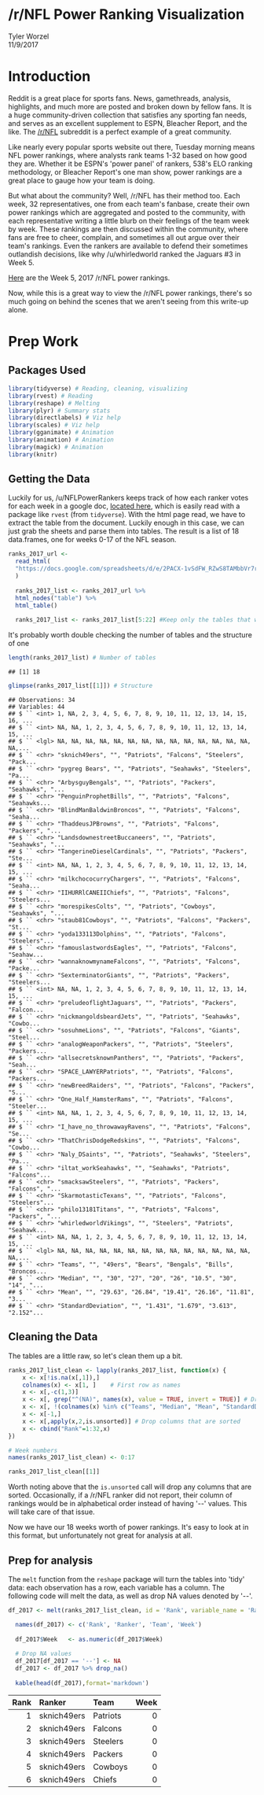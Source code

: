 # /r/NFL Power Ranking Visualization
Tyler Worzel  
11/9/2017  



# Introduction

Reddit is a great place for sports fans. News, gamethreads, analysis, highlights, and much more are posted and broken down by fellow fans. It is a huge community-driven collection that satisfies any sporting fan needs, and serves as an excellent supplement to ESPN, Bleacher Report, and the like. The [/r/NFL](www.reddit.com/r/NFL) subreddit is a perfect example of a great community. 

Like nearly every popular sports website out there, Tuesday morning means NFL power rankings, where analysts rank teams 1-32 based on how good they are. Whether it be ESPN's 'power panel' of rankers, 538's ELO ranking methodology, or Bleacher Report's one man show, power rankings are a great place to gauge how your team is doing. 

But what about the community? Well, /r/NFL has their method too. Each week, 32 representatives, one from each team's fanbase, create their own power rankings which are aggregated and posted to the community, with each representative writing a little blurb on their feelings of the team week by week. These rankings are then discussed within the community, where fans are free to cheer, complain, and sometimes all out argue over their team's rankings. Even the rankers are available to defend their sometimes outlandish decisions, like why /u/whirledworld ranked the Jaguars #3 in Week 5. 

[Here](https://www.reddit.com/r/nfl/comments/75ismt/official_rnfl_week_5_power_rankings/) are the Week 5, 2017 /r/NFL power rankings. 

Now, while this is a great way to view the /r/NFL power rankings, there's so much going on behind the scenes that we aren't seeing from this write-up alone. 


# Prep Work 

## Packages Used


```r
library(tidyverse) # Reading, cleaning, visualizing
library(rvest) # Reading
library(reshape) # Melting
library(plyr) # Summary stats
library(directlabels) # Viz help
library(scales) # Viz help
library(gganimate) # Animation
library(animation) # Animation
library(magick) # Animation
library(knitr)
```

## Getting the Data

Luckily for us, /u/NFLPowerRankers keeps track of how each ranker votes for each week in a google doc, [located here](https://docs.google.com/spreadsheets/d/e/2PACX-1vSdFW_RZwS8TAMbbVr7rRkEv5kaRduhU3CiJ1MEkIHUe-X14NykrW9IM5Rw3VE98lg_ZjYhAF-01zKO/pubhtml), which is easily read with a package like `rvest` (from `tidyverse`). With the html page read, we have to extract the table from the document. Luckily enough in this case, we can just grab the sheets and parse them into tables. The result is a list of 18 data.frames, one for weeks 0-17 of the NFL season. 


```r
ranks_2017_url <-
  read_html(
  "https://docs.google.com/spreadsheets/d/e/2PACX-1vSdFW_RZwS8TAMbbVr7rRkEv5kaRduhU3CiJ1MEkIHUe-X14NykrW9IM5Rw3VE98lg_ZjYhAF-01zKO/pubhtml"
  )
  
  ranks_2017_list <- ranks_2017_url %>%
  html_nodes("table") %>%
  html_table() 
  
  ranks_2017_list <- ranks_2017_list[5:22] #Keep only the tables that we need
```

It's probably worth double checking the number of tables and the structure of one


```r
length(ranks_2017_list) # Number of tables
```

```
## [1] 18
```

```r
glimpse(ranks_2017_list[[1]]) # Structure
```

```
## Observations: 34
## Variables: 44
## $ `` <int> 1, NA, 2, 3, 4, 5, 6, 7, 8, 9, 10, 11, 12, 13, 14, 15, 16, ...
## $ `` <int> NA, NA, 1, 2, 3, 4, 5, 6, 7, 8, 9, 10, 11, 12, 13, 14, 15, ...
## $ `` <lgl> NA, NA, NA, NA, NA, NA, NA, NA, NA, NA, NA, NA, NA, NA, NA,...
## $ `` <chr> "sknich49ers", "", "Patriots", "Falcons", "Steelers", "Pack...
## $ `` <chr> "pygreg Bears", "", "Patriots", "Seahawks", "Steelers", "Pa...
## $ `` <chr> "ArbysguyBengals", "", "Patriots", "Packers", "Seahawks", "...
## $ `` <chr> "PenguinProphetBills", "", "Patriots", "Falcons", "Seahawks...
## $ `` <chr> "BlindManBaldwinBroncos", "", "Patriots", "Falcons", "Seaha...
## $ `` <chr> "ThaddeusJPBrowns", "", "Patriots", "Falcons", "Packers", "...
## $ `` <chr> "LandsdownestreetBuccaneers", "", "Patriots", "Seahawks", "...
## $ `` <chr> "TangerineDieselCardinals", "", "Patriots", "Packers", "Ste...
## $ `` <int> NA, NA, 1, 2, 3, 4, 5, 6, 7, 8, 9, 10, 11, 12, 13, 14, 15, ...
## $ `` <chr> "milkchococurryChargers", "", "Patriots", "Falcons", "Seaha...
## $ `` <chr> "IIHURRlCANEIIChiefs", "", "Patriots", "Falcons", "Steelers...
## $ `` <chr> "morespikesColts", "", "Patriots", "Cowboys", "Seahawks", "...
## $ `` <chr> "staub81Cowboys", "", "Patriots", "Falcons", "Packers", "St...
## $ `` <chr> "yoda133113Dolphins", "", "Patriots", "Falcons", "Steelers"...
## $ `` <chr> "famouslastwordsEagles", "", "Patriots", "Falcons", "Seahaw...
## $ `` <chr> "wannaknowmynameFalcons", "", "Patriots", "Falcons", "Packe...
## $ `` <chr> "SexterminatorGiants", "", "Patriots", "Packers", "Steelers...
## $ `` <int> NA, NA, 1, 2, 3, 4, 5, 6, 7, 8, 9, 10, 11, 12, 13, 14, 15, ...
## $ `` <chr> "preludeoflightJaguars", "", "Patriots", "Packers", "Falcon...
## $ `` <chr> "nickmangoldsbeardJets", "", "Patriots", "Seahawks", "Cowbo...
## $ `` <chr> "sosuhmeLions", "", "Patriots", "Falcons", "Giants", "Steel...
## $ `` <chr> "analogWeaponPackers", "", "Patriots", "Steelers", "Packers...
## $ `` <chr> "allsecretsknownPanthers", "", "Patriots", "Packers", "Seah...
## $ `` <chr> "SPACE_LAWYERPatriots", "", "Patriots", "Falcons", "Packers...
## $ `` <chr> "newBreedRaiders", "", "Patriots", "Falcons", "Packers", "S...
## $ `` <chr> "One_Half_HamsterRams", "", "Patriots", "Falcons", "Steeler...
## $ `` <int> NA, NA, 1, 2, 3, 4, 5, 6, 7, 8, 9, 10, 11, 12, 13, 14, 15, ...
## $ `` <chr> "I_have_no_throwawayRavens", "", "Patriots", "Falcons", "Se...
## $ `` <chr> "ThatChrisDodgeRedskins", "", "Patriots", "Falcons", "Cowbo...
## $ `` <chr> "Naly_DSaints", "", "Patriots", "Seahawks", "Steelers", "Pa...
## $ `` <chr> "iltat_workSeahawks", "", "Seahawks", "Patriots", "Falcons"...
## $ `` <chr> "smacksawSteelers", "", "Patriots", "Packers", "Falcons", "...
## $ `` <chr> "SkarmotasticTexans", "", "Patriots", "Falcons", "Steelers"...
## $ `` <chr> "philo13181Titans", "", "Patriots", "Falcons", "Packers", "...
## $ `` <chr> "whirledworldVikings", "", "Steelers", "Patriots", "Seahawk...
## $ `` <int> NA, NA, 1, 2, 3, 4, 5, 6, 7, 8, 9, 10, 11, 12, 13, 14, 15, ...
## $ `` <lgl> NA, NA, NA, NA, NA, NA, NA, NA, NA, NA, NA, NA, NA, NA, NA,...
## $ `` <chr> "Teams", "", "49ers", "Bears", "Bengals", "Bills", "Broncos...
## $ `` <chr> "Median", "", "30", "27", "20", "26", "10.5", "30", "14", "...
## $ `` <chr> "Mean", "", "29.63", "26.84", "19.41", "26.16", "11.81", "3...
## $ `` <chr> "StandardDeviation", "", "1.431", "1.679", "3.613", "2.152"...
```

## Cleaning the Data

The tables are a little raw, so let's clean them up a bit. 


```r
ranks_2017_list_clean <- lapply(ranks_2017_list, function(x) {
    x <- x[!is.na(x[,1]),]
    colnames(x) <- x[1, ]    # First row as names
    x <- x[,-c(1,3)]
    x <- x[, grep("^(NA)", names(x), value = TRUE, invert = TRUE)] # Drop NA columns
    x <- x[, !(colnames(x) %in% c("Teams", "Median", "Mean", "StandardDeviation"))]
    x <- x[-1,]
    x <- x[,apply(x,2,is.unsorted)] # Drop columns that are sorted
    x <- cbind("Rank"=1:32,x)
})

# Week numbers
names(ranks_2017_list_clean) <- 0:17

ranks_2017_list_clean[[1]]
```

<div data-pagedtable="false">
  <script data-pagedtable-source type="application/json">
{"columns":[{"label":["Rank"],"name":[1],"type":["int"],"align":["right"]},{"label":["sknich49ers"],"name":[2],"type":["chr"],"align":["left"]},{"label":["pygreg Bears"],"name":[3],"type":["chr"],"align":["left"]},{"label":["ArbysguyBengals"],"name":[4],"type":["chr"],"align":["left"]},{"label":["PenguinProphetBills"],"name":[5],"type":["chr"],"align":["left"]},{"label":["BlindManBaldwinBroncos"],"name":[6],"type":["chr"],"align":["left"]},{"label":["ThaddeusJPBrowns"],"name":[7],"type":["chr"],"align":["left"]},{"label":["LandsdownestreetBuccaneers"],"name":[8],"type":["chr"],"align":["left"]},{"label":["TangerineDieselCardinals"],"name":[9],"type":["chr"],"align":["left"]},{"label":["milkchococurryChargers"],"name":[10],"type":["chr"],"align":["left"]},{"label":["IIHURRlCANEIIChiefs"],"name":[11],"type":["chr"],"align":["left"]},{"label":["morespikesColts"],"name":[12],"type":["chr"],"align":["left"]},{"label":["staub81Cowboys"],"name":[13],"type":["chr"],"align":["left"]},{"label":["yoda133113Dolphins"],"name":[14],"type":["chr"],"align":["left"]},{"label":["famouslastwordsEagles"],"name":[15],"type":["chr"],"align":["left"]},{"label":["wannaknowmynameFalcons"],"name":[16],"type":["chr"],"align":["left"]},{"label":["SexterminatorGiants"],"name":[17],"type":["chr"],"align":["left"]},{"label":["preludeoflightJaguars"],"name":[18],"type":["chr"],"align":["left"]},{"label":["nickmangoldsbeardJets"],"name":[19],"type":["chr"],"align":["left"]},{"label":["sosuhmeLions"],"name":[20],"type":["chr"],"align":["left"]},{"label":["analogWeaponPackers"],"name":[21],"type":["chr"],"align":["left"]},{"label":["allsecretsknownPanthers"],"name":[22],"type":["chr"],"align":["left"]},{"label":["SPACE_LAWYERPatriots"],"name":[23],"type":["chr"],"align":["left"]},{"label":["newBreedRaiders"],"name":[24],"type":["chr"],"align":["left"]},{"label":["One_Half_HamsterRams"],"name":[25],"type":["chr"],"align":["left"]},{"label":["I_have_no_throwawayRavens"],"name":[26],"type":["chr"],"align":["left"]},{"label":["ThatChrisDodgeRedskins"],"name":[27],"type":["chr"],"align":["left"]},{"label":["Naly_DSaints"],"name":[28],"type":["chr"],"align":["left"]},{"label":["iltat_workSeahawks"],"name":[29],"type":["chr"],"align":["left"]},{"label":["smacksawSteelers"],"name":[30],"type":["chr"],"align":["left"]},{"label":["SkarmotasticTexans"],"name":[31],"type":["chr"],"align":["left"]},{"label":["philo13181Titans"],"name":[32],"type":["chr"],"align":["left"]},{"label":["whirledworldVikings"],"name":[33],"type":["chr"],"align":["left"]}],"data":[{"1":"1","2":"Patriots","3":"Patriots","4":"Patriots","5":"Patriots","6":"Patriots","7":"Patriots","8":"Patriots","9":"Patriots","10":"Patriots","11":"Patriots","12":"Patriots","13":"Patriots","14":"Patriots","15":"Patriots","16":"Patriots","17":"Patriots","18":"Patriots","19":"Patriots","20":"Patriots","21":"Patriots","22":"Patriots","23":"Patriots","24":"Patriots","25":"Patriots","26":"Patriots","27":"Patriots","28":"Patriots","29":"Seahawks","30":"Patriots","31":"Patriots","32":"Patriots","33":"Steelers"},{"1":"2","2":"Falcons","3":"Seahawks","4":"Packers","5":"Falcons","6":"Falcons","7":"Falcons","8":"Seahawks","9":"Packers","10":"Falcons","11":"Falcons","12":"Cowboys","13":"Falcons","14":"Falcons","15":"Falcons","16":"Falcons","17":"Packers","18":"Packers","19":"Seahawks","20":"Falcons","21":"Steelers","22":"Packers","23":"Falcons","24":"Falcons","25":"Falcons","26":"Falcons","27":"Falcons","28":"Seahawks","29":"Patriots","30":"Packers","31":"Falcons","32":"Falcons","33":"Patriots"},{"1":"3","2":"Steelers","3":"Steelers","4":"Seahawks","5":"Seahawks","6":"Seahawks","7":"Packers","8":"Steelers","9":"Steelers","10":"Seahawks","11":"Steelers","12":"Seahawks","13":"Packers","14":"Steelers","15":"Seahawks","16":"Packers","17":"Steelers","18":"Falcons","19":"Cowboys","20":"Giants","21":"Packers","22":"Seahawks","23":"Packers","24":"Packers","25":"Steelers","26":"Seahawks","27":"Cowboys","28":"Steelers","29":"Falcons","30":"Falcons","31":"Steelers","32":"Packers","33":"Seahawks"},{"1":"4","2":"Packers","3":"Packers","4":"Cowboys","5":"Steelers","6":"Packers","7":"Steelers","8":"Falcons","9":"Raiders","10":"Raiders","11":"Packers","12":"Falcons","13":"Steelers","14":"Packers","15":"Packers","16":"Seahawks","17":"Falcons","18":"Raiders","19":"Falcons","20":"Steelers","21":"Falcons","22":"Cowboys","23":"Cowboys","24":"Steelers","25":"Cowboys","26":"Packers","27":"Chiefs","28":"Packers","29":"Cowboys","30":"Steelers","31":"Packers","32":"Cowboys","33":"Giants"},{"1":"5","2":"Cowboys","3":"Falcons","4":"Steelers","5":"Packers","6":"Steelers","7":"Cowboys","8":"Packers","9":"Falcons","10":"Cowboys","11":"Seahawks","12":"Raiders","13":"Seahawks","14":"Cowboys","15":"Steelers","16":"Cowboys","17":"Cowboys","18":"Steelers","19":"Packers","20":"Seahawks","21":"Cowboys","22":"Falcons","23":"Steelers","24":"Cowboys","25":"Seahawks","26":"Cowboys","27":"Raiders","28":"Cowboys","29":"Packers","30":"Giants","31":"Cowboys","32":"Seahawks","33":"Eagles"},{"1":"6","2":"Chiefs","3":"Raiders","4":"Chiefs","5":"Giants","6":"Giants","7":"Seahawks","8":"Raiders","9":"Giants","10":"Steelers","11":"Chiefs","12":"Steelers","13":"Cowboys","14":"Seahawks","15":"Raiders","16":"Chiefs","17":"Seahawks","18":"Seahawks","19":"Raiders","20":"Packers","21":"Raiders","22":"Raiders","23":"Seahawks","24":"Raiders","25":"Packers","26":"Steelers","27":"Packers","28":"Raiders","29":"Steelers","30":"Cowboys","31":"Raiders","32":"Raiders","33":"Chiefs"},{"1":"7","2":"Seahawks","3":"Chiefs","4":"Falcons","5":"Cowboys","6":"Cowboys","7":"Raiders","8":"Cowboys","9":"Seahawks","10":"Packers","11":"Raiders","12":"Packers","13":"Raiders","14":"Raiders","15":"Cowboys","16":"Steelers","17":"Chiefs","18":"Cowboys","19":"Steelers","20":"Raiders","21":"Seahawks","22":"Chiefs","23":"Raiders","24":"Seahawks","25":"Raiders","26":"Chiefs","27":"Seahawks","28":"Giants","29":"Raiders","30":"Seahawks","31":"Seahawks","32":"Steelers","33":"Falcons"},{"1":"8","2":"Raiders","3":"Cowboys","4":"Raiders","5":"Raiders","6":"Raiders","7":"Chiefs","8":"Chiefs","9":"Cowboys","10":"Chiefs","11":"Cowboys","12":"Chiefs","13":"Giants","14":"Chiefs","15":"Chiefs","16":"Raiders","17":"Giants","18":"Chiefs","19":"Chiefs","20":"Panthers","21":"Chiefs","22":"Cardinals","23":"Giants","24":"Chiefs","25":"Chiefs","26":"Raiders","27":"Steelers","28":"Chiefs","29":"Titans","30":"Raiders","31":"Chiefs","32":"Chiefs","33":"Titans"},{"1":"9","2":"Broncos","3":"Broncos","4":"Broncos","5":"Chiefs","6":"Chiefs","7":"Giants","8":"Broncos","9":"Chiefs","10":"Titans","11":"Ravens","12":"Vikings","13":"Ravens","14":"Broncos","15":"Giants","16":"Cardinals","17":"Raiders","18":"Giants","19":"Broncos","20":"Cowboys","21":"Giants","22":"Steelers","23":"Chiefs","24":"Giants","25":"Cardinals","26":"Giants","27":"Lions","28":"Falcons","29":"Broncos","30":"Chiefs","31":"Giants","32":"Giants","33":"Cowboys"},{"1":"10","2":"Panthers","3":"Cardinals","4":"Giants","5":"Broncos","6":"Lions","7":"Broncos","8":"Giants","9":"Cardinals","10":"Ravens","11":"Vikings","12":"Lions","13":"Bengals","14":"Cardinals","15":"Broncos","16":"Giants","17":"Broncos","18":"Titans","19":"Giants","20":"Chiefs","21":"Titans","22":"Titans","23":"Broncos","24":"Broncos","25":"Giants","26":"Bengals","27":"Giants","28":"Broncos","29":"Buccaneers","30":"Lions","31":"Broncos","32":"Broncos","33":"Packers"},{"1":"11","2":"Giants","3":"Giants","4":"Cardinals","5":"Buccaneers","6":"Titans","7":"Titans","8":"Texans","9":"Buccaneers","10":"Panthers","11":"Buccaneers","12":"Broncos","13":"Cardinals","14":"Panthers","15":"Cardinals","16":"Broncos","17":"Lions","18":"Texans","19":"Lions","20":"Buccaneers","21":"Broncos","22":"Giants","23":"Cardinals","24":"Titans","25":"Titans","26":"Ravens","27":"Texans","28":"Cardinals","29":"Chiefs","30":"Titans","31":"Titans","32":"Panthers","33":"Raiders"},{"1":"12","2":"Buccaneers","3":"Titans","4":"Panthers","5":"Titans","6":"Broncos","7":"Lions","8":"Buccaneers","9":"Broncos","10":"Buccaneers","11":"Eagles","12":"Titans","13":"Chiefs","14":"Titans","15":"Titans","16":"Buccaneers","17":"Titans","18":"Broncos","19":"Titans","20":"Titans","21":"Texans","22":"Lions","23":"Buccaneers","24":"Cardinals","25":"Broncos","26":"Redskins","27":"Buccaneers","28":"Titans","29":"Giants","30":"Panthers","31":"Texans","32":"Buccaneers","33":"Ravens"},{"1":"13","2":"Titans","3":"Panthers","4":"Titans","5":"Lions","6":"Dolphins","7":"Cardinals","8":"Titans","9":"Titans","10":"Broncos","11":"Lions","12":"Colts","13":"Broncos","14":"Giants","15":"Buccaneers","16":"Titans","17":"Texans","18":"Cardinals","19":"Cardinals","20":"Eagles","21":"Cardinals","22":"Dolphins","23":"Panthers","24":"Texans","25":"Buccaneers","26":"Titans","27":"Titans","28":"Eagles","29":"Texans","30":"Broncos","31":"Cardinals","32":"Lions","33":"Panthers"},{"1":"14","2":"Cardinals","3":"Eagles","4":"Bengals","5":"Cardinals","6":"Texans","7":"Panthers","8":"Cardinals","9":"Panthers","10":"Lions","11":"Titans","12":"Texans","13":"Texans","14":"Texans","15":"Eagles","16":"Bengals","17":"Buccaneers","18":"Buccaneers","19":"Texans","20":"Broncos","21":"Panthers","22":"Buccaneers","23":"Titans","24":"Panthers","25":"Colts","26":"Panthers","27":"Ravens","28":"Texans","29":"Cardinals","30":"Buccaneers","31":"Panthers","32":"Cardinals","33":"Chargers"},{"1":"15","2":"Lions","3":"Texans","4":"Vikings","5":"Texans","6":"Panthers","7":"Texans","8":"Panthers","9":"Vikings","10":"Dolphins","11":"Panthers","12":"Cardinals","13":"Buccaneers","14":"Lions","15":"Texans","16":"Panthers","17":"Ravens","18":"Lions","19":"Vikings","20":"Ravens","21":"Buccaneers","22":"Texans","23":"Eagles","24":"Buccaneers","25":"Texans","26":"Saints","27":"Broncos","28":"Buccaneers","29":"Panthers","30":"Redskins","31":"Lions","32":"Titans","33":"Redskins"},{"1":"16","2":"Texans","3":"Vikings","4":"Lions","5":"Ravens","6":"Redskins","7":"Eagles","8":"Eagles","9":"Eagles","10":"Cardinals","11":"Broncos","12":"Buccaneers","13":"Eagles","14":"Eagles","15":"Panthers","16":"Lions","17":"Eagles","18":"Panthers","19":"Panthers","20":"Lions","21":"Lions","22":"Redskins","23":"Texans","24":"Lions","25":"Eagles","26":"Colts","27":"Cardinals","28":"Saints","29":"Eagles","30":"Cardinals","31":"Buccaneers","32":"Redskins","33":"Vikings"},{"1":"17","2":"Bengals","3":"Buccaneers","4":"Texans","5":"Bengals","6":"Ravens","7":"Ravens","8":"Vikings","9":"Texans","10":"Vikings","11":"Bengals","12":"Giants","13":"Redskins","14":"Ravens","15":"Vikings","16":"Redskins","17":"Cardinals","18":"Eagles","19":"Buccaneers","20":"Vikings","21":"Eagles","22":"Eagles","23":"Lions","24":"Eagles","25":"Panthers","26":"Eagles","27":"Redskins","28":"Panthers","29":"Bengals","30":"Dolphins","31":"Eagles","32":"Eagles","33":"Dolphins"},{"1":"18","2":"Vikings","3":"Redskins","4":"Redskins","5":"Redskins","6":"Eagles","7":"Vikings","8":"Lions","9":"Ravens","10":"Giants","11":"Saints","12":"Panthers","13":"Panthers","14":"Dolphins","15":"Colts","16":"Saints","17":"Vikings","18":"Ravens","19":"Redskins","20":"Texans","21":"Redskins","22":"Broncos","23":"Bengals","24":"Ravens","25":"Lions","26":"Vikings","27":"Vikings","28":"Bengals","29":"Lions","30":"Texans","31":"Redskins","32":"Texans","33":"Bills"},{"1":"19","2":"Redskins","3":"Ravens","4":"Eagles","5":"Eagles","6":"Buccaneers","7":"Redskins","8":"Redskins","9":"Dolphins","10":"Bengals","11":"Colts","12":"Ravens","13":"Saints","14":"Buccaneers","15":"Lions","16":"Vikings","17":"Redskins","18":"Bengals","19":"Ravens","20":"Chargers","21":"Ravens","22":"Vikings","23":"Ravens","24":"Redskins","25":"Vikings","26":"Broncos","27":"Bengals","28":"Vikings","29":"Ravens","30":"Ravens","31":"Ravens","32":"Vikings","33":"Jaguars"},{"1":"20","2":"Eagles","3":"Colts","4":"Dolphins","5":"Panthers","6":"Cardinals","7":"Bengals","8":"Bengals","9":"Lions","10":"Eagles","11":"Giants","12":"Redskins","13":"Dolphins","14":"Vikings","15":"Redskins","16":"Ravens","17":"Bengals","18":"Dolphins","19":"Bengals","20":"Dolphins","21":"Bengals","22":"Saints","23":"Redskins","24":"Vikings","25":"Saints","26":"Cardinals","27":"Saints","28":"Lions","29":"Vikings","30":"Bengals","31":"Vikings","32":"Bengals","33":"Cardinals"},{"1":"21","2":"Ravens","3":"Lions","4":"Ravens","5":"Dolphins","6":"Vikings","7":"Dolphins","8":"Ravens","9":"Redskins","10":"Colts","11":"Texans","12":"Bengals","13":"Titans","14":"Bengals","15":"Ravens","16":"Eagles","17":"Panthers","18":"Redskins","19":"Eagles","20":"Saints","21":"Vikings","22":"Ravens","23":"Colts","24":"Bengals","25":"Redskins","26":"Chargers","27":"Panthers","28":"Redskins","29":"Redskins","30":"Eagles","31":"Saints","32":"Dolphins","33":"Buccaneers"},{"1":"22","2":"Dolphins","3":"Saints","4":"Buccaneers","5":"Saints","6":"Saints","7":"Saints","8":"Colts","9":"Bengals","10":"Saints","11":"Chargers","12":"Eagles","13":"Colts","14":"Redskins","15":"Saints","16":"Chargers","17":"Dolphins","18":"Vikings","19":"Dolphins","20":"Bengals","21":"Saints","22":"Chargers","23":"Vikings","24":"Dolphins","25":"Bengals","26":"Lions","27":"Rams","28":"Dolphins","29":"Dolphins","30":"Saints","31":"Bengals","32":"Saints","33":"Saints"},{"1":"23","2":"Colts","3":"Bengals","4":"Saints","5":"Vikings","6":"Chargers","7":"Colts","8":"Chargers","9":"Saints","10":"Texans","11":"Redskins","12":"Dolphins","13":"Lions","14":"Saints","15":"Chargers","16":"Dolphins","17":"Chargers","18":"Saints","19":"Bears","20":"Cardinals","21":"Dolphins","22":"Panthers","23":"Saints","24":"Saints","25":"Ravens","26":"Buccaneers","27":"Bills","28":"Ravens","29":"Saints","30":"Bears","31":"Dolphins","32":"Ravens","33":"Broncos"},{"1":"24","2":"Saints","3":"Chargers","4":"Colts","5":"Chargers","6":"Colts","7":"Chargers","8":"Dolphins","9":"Colts","10":"Redskins","11":"Cardinals","12":"Saints","13":"Chargers","14":"Colts","15":"Bengals","16":"Bills","17":"Colts","18":"Colts","19":"Colts","20":"Redskins","21":"Bears","22":"Bears","23":"Chargers","24":"Colts","25":"Dolphins","26":"Dolphins","27":"Eagles","28":"Chargers","29":"Chargers","30":"Vikings","31":"Chargers","32":"Chargers","33":"Bengals"},{"1":"25","2":"Chargers","3":"Dolphins","4":"Chargers","5":"Bills","6":"Bengals","7":"Bills","8":"Saints","9":"Chargers","10":"Bills","11":"Dolphins","12":"Chargers","13":"Vikings","14":"Chargers","15":"Dolphins","16":"Texans","17":"Bills","18":"Chargers","19":"Saints","20":"Colts","21":"Chargers","22":"Bengals","23":"Dolphins","24":"Chargers","25":"Bills","26":"Texans","27":"Jets","28":"Colts","29":"Bills","30":"Chargers","31":"Colts","32":"Bills","33":"Colts"},{"1":"26","2":"Bills","3":"Bears","4":"Bills","5":"Rams","6":"Rams","7":"Rams","8":"Bills","9":"Bears","10":"Chargers","11":"Rams","12":"Jaguars","13":"49ers","14":"Bills","15":"Bills","16":"Colts","17":"Saints","18":"Bills","19":"Chargers","20":"Bears","21":"Colts","22":"Bills","23":"Bears","24":"Bills","25":"Chargers","26":"Bears","27":"Chargers","28":"Jaguars","29":"Colts","30":"Bills","31":"Bears","32":"Colts","33":"Lions"},{"1":"27","2":"49ers","3":"Bills","4":"Rams","5":"Bears","6":"Bills","7":"Bears","8":"Jaguars","9":"Rams","10":"Jaguars","11":"Bears","12":"Bills","13":"Bears","14":"Bears","15":"Rams","16":"Bears","17":"Bears","18":"Rams","19":"Jaguars","20":"Jaguars","21":"Bills","22":"Rams","23":"49ers","24":"Bears","25":"Bears","26":"Bills","27":"Bears","28":"Browns","29":"Bears","30":"Jaguars","31":"Bills","32":"Bears","33":"Bears"},{"1":"28","2":"Bears","3":"Rams","4":"Bears","5":"Jets","6":"Jaguars","7":"Jaguars","8":"Bears","9":"49ers","10":"Rams","11":"Bills","12":"Bears","13":"Bills","14":"49ers","15":"Bears","16":"Rams","17":"Rams","18":"Bears","19":"Bills","20":"Rams","21":"Jaguars","22":"Colts","23":"Rams","24":"Rams","25":"Jaguars","26":"49ers","27":"Colts","28":"Bills","29":"Rams","30":"49ers","31":"Rams","32":"Rams","33":"Texans"},{"1":"29","2":"Jaguars","3":"Jaguars","4":"Browns","5":"Colts","6":"49ers","7":"Browns","8":"Rams","9":"Jaguars","10":"Bears","11":"49ers","12":"Browns","13":"Jets","14":"Rams","15":"Jaguars","16":"49ers","17":"Jaguars","18":"49ers","19":"Browns","20":"Bills","21":"Rams","22":"49ers","23":"Bills","24":"Jaguars","25":"Browns","26":"Browns","27":"Dolphins","28":"Rams","29":"Browns","30":"Browns","31":"Jaguars","32":"Jaguars","33":"49ers"},{"1":"30","2":"Browns","3":"Browns","4":"Jaguars","5":"Jaguars","6":"Browns","7":"49ers","8":"Browns","9":"Jets","10":"49ers","11":"Browns","12":"49ers","13":"Rams","14":"Browns","15":"Browns","16":"Jaguars","17":"Browns","18":"Browns","19":"49ers","20":"49ers","21":"Browns","22":"Browns","23":"Jaguars","24":"Browns","25":"49ers","26":"Rams","27":"Jaguars","28":"Bears","29":"49ers","30":"Rams","31":"Browns","32":"49ers","33":"Browns"},{"1":"31","2":"Rams","3":"49ers","4":"49ers","5":"49ers","6":"Bears","7":"Jets","8":"49ers","9":"Bills","10":"Browns","11":"Jaguars","12":"Rams","13":"Browns","14":"Jaguars","15":"49ers","16":"Browns","17":"49ers","18":"Jets","19":"Rams","20":"Browns","21":"49ers","22":"Jaguars","23":"Browns","24":"49ers","25":"Rams","26":"Jaguars","27":"49ers","28":"Jets","29":"Jaguars","30":"Colts","31":"49ers","32":"Browns","33":"Rams"},{"1":"32","2":"Jets","3":"Jets","4":"Jets","5":"Browns","6":"Jets","7":"Buccaneers","8":"Jets","9":"Browns","10":"Jets","11":"Jets","12":"Jets","13":"Jaguars","14":"Jets","15":"Jets","16":"Jets","17":"Jets","18":"Jaguars","19":"Jets","20":"Jets","21":"Jets","22":"Jets","23":"Jets","24":"Jets","25":"Jets","26":"Jets","27":"Browns","28":"49ers","29":"Jets","30":"Jets","31":"Jets","32":"Jets","33":"Jets"}],"options":{"columns":{"min":{},"max":[10]},"rows":{"min":[10],"max":[10]},"pages":{}}}
  </script>
</div>

Worth noting above that the `is.unsorted` call will drop any columns that are sorted. Occasionally, if a /r/NFL ranker did not report, their column of rankings would be in alphabetical order instead of having '--' values. This will take care of that issue. 


Now we have our 18 weeks worth of power rankings. It's easy to look at in this format, but unfortunately not great for analysis at all. 

## Prep for analysis 

The `melt` function from the `reshape` package will turn the tables into 'tidy' data: each observation has a row, each variable has a column. The following code will melt the data, as well as drop NA values denoted by '--'.


```r
df_2017 <- melt(ranks_2017_list_clean, id = 'Rank', variable_name = 'Ranker')

  names(df_2017) <- c('Rank', 'Ranker', 'Team', 'Week')
  
  df_2017$Week   <- as.numeric(df_2017$Week)
  
  # Drop NA values
  df_2017[df_2017 == '--'] <- NA
  df_2017 <- df_2017 %>% drop_na()
  
  kable(head(df_2017),format='markdown')
```



| Rank|Ranker      |Team     | Week|
|----:|:-----------|:--------|----:|
|    1|sknich49ers |Patriots |    0|
|    2|sknich49ers |Falcons  |    0|
|    3|sknich49ers |Steelers |    0|
|    4|sknich49ers |Packers  |    0|
|    5|sknich49ers |Cowboys  |    0|
|    6|sknich49ers |Chiefs   |    0|
